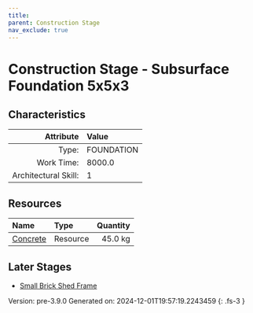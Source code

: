 ```yaml
---
title: 
parent: Construction Stage
nav_exclude: true
---
```

# Construction Stage - Subsurface Foundation 5x5x3


## Characteristics

| Attribute      | Value |
|--------:|:------|
|Type:|FOUNDATION|
|Work Time:|8000.0|
|Architectural Skill:|1|

## Resources

| Name | Type | Quantity |
|:-----|:-----|-----:|
|[Concrete](../resource/concrete.html)|Resource|45.0 kg|

## Later Stages
- [Small Brick Shed Frame](../construction/small-brick-shed-frame.html)


Version: pre-3.9.0 Generated on: 2024-12-01T19:57:19.2243459
{: .fs-3 }